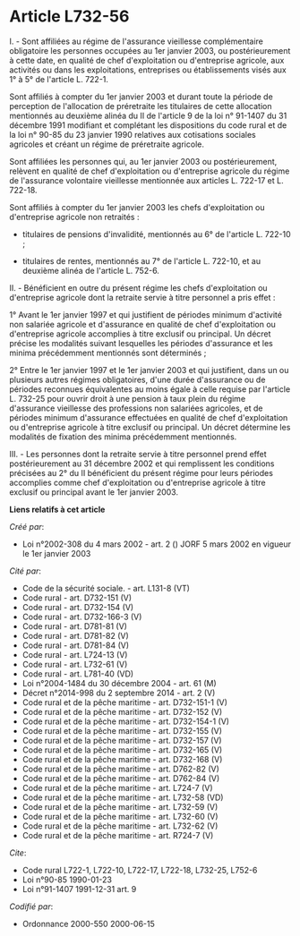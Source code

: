 # Article L732-56

I. - Sont affiliées au régime de l'assurance vieillesse complémentaire obligatoire les personnes occupées au 1er janvier
2003, ou postérieurement à cette date, en qualité de chef d'exploitation ou d'entreprise agricole, aux activités ou dans les
exploitations, entreprises ou établissements visés aux 1° à 5° de l'article L. 722-1.

Sont affiliés à compter du 1er janvier 2003 et durant toute la période de perception de l'allocation de préretraite les
titulaires de cette allocation mentionnés au deuxième alinéa du II de l'article 9 de la loi n° 91-1407 du 31 décembre 1991
modifiant et complétant les dispositions du code rural et de la loi n° 90-85 du 23 janvier 1990 relatives aux cotisations
sociales agricoles et créant un régime de préretraite agricole.

Sont affiliées les personnes qui, au 1er janvier 2003 ou postérieurement, relèvent en qualité de chef d'exploitation ou
d'entreprise agricole du régime de l'assurance volontaire vieillesse mentionnée aux articles L. 722-17 et L. 722-18.

Sont affiliés à compter du 1er janvier 2003 les chefs d'exploitation ou d'entreprise agricole non retraités :

- titulaires de pensions d'invalidité, mentionnés au 6° de l'article L. 722-10 ;

- titulaires de rentes, mentionnés au 7° de l'article L. 722-10, et au deuxième alinéa de l'article L. 752-6.

II. - Bénéficient en outre du présent régime les chefs d'exploitation ou d'entreprise agricole dont la retraite servie à
titre personnel a pris effet :

1° Avant le 1er janvier 1997 et qui justifient de périodes minimum d'activité non salariée agricole et d'assurance en qualité
de chef d'exploitation ou d'entreprise agricole accomplies à titre exclusif ou principal. Un décret précise les modalités
suivant lesquelles les périodes d'assurance et les minima précédemment mentionnés sont déterminés ;

2° Entre le 1er janvier 1997 et le 1er janvier 2003 et qui justifient, dans un ou plusieurs autres régimes obligatoires,
d'une durée d'assurance ou de périodes reconnues équivalentes au moins égale à celle requise par l'article L. 732-25 pour
ouvrir droit à une pension à taux plein du régime d'assurance vieillesse des professions non salariées agricoles, et de
périodes minimum d'assurance effectuées en qualité de chef d'exploitation ou d'entreprise agricole à titre exclusif ou
principal. Un décret détermine les modalités de fixation des minima précédemment mentionnés.

III. - Les personnes dont la retraite servie à titre personnel prend effet postérieurement au 31 décembre 2002 et qui
remplissent les conditions précisées au 2° du II bénéficient du présent régime pour leurs périodes accomplies comme chef
d'exploitation ou d'entreprise agricole à titre exclusif ou principal avant le 1er janvier 2003.

**Liens relatifs à cet article**

_Créé par_:

  - Loi n°2002-308 du 4 mars 2002 - art. 2 () JORF 5 mars 2002 en vigueur le 1er janvier 2003

_Cité par_:

  - Code de la sécurité sociale. - art. L131-8 (VT)
  - Code rural - art. D732-151 (V)
  - Code rural - art. D732-154 (V)
  - Code rural - art. D732-166-3 (V)
  - Code rural - art. D781-81 (V)
  - Code rural - art. D781-82 (V)
  - Code rural - art. D781-84 (V)
  - Code rural - art. L724-13 (V)
  - Code rural - art. L732-61 (V)
  - Code rural - art. L781-40 (VD)
  - Loi n°2004-1484 du 30 décembre 2004 - art. 61 (M)
  - Décret n°2014-998 du 2 septembre 2014 - art. 2 (V)
  - Code rural et de la pêche maritime - art. D732-151-1 (V)
  - Code rural et de la pêche maritime - art. D732-152 (V)
  - Code rural et de la pêche maritime - art. D732-154-1 (V)
  - Code rural et de la pêche maritime - art. D732-155 (V)
  - Code rural et de la pêche maritime - art. D732-157 (V)
  - Code rural et de la pêche maritime - art. D732-165 (V)
  - Code rural et de la pêche maritime - art. D732-168 (V)
  - Code rural et de la pêche maritime - art. D762-82 (V)
  - Code rural et de la pêche maritime - art. D762-84 (V)
  - Code rural et de la pêche maritime - art. L724-7 (V)
  - Code rural et de la pêche maritime - art. L732-58 (VD)
  - Code rural et de la pêche maritime - art. L732-59 (V)
  - Code rural et de la pêche maritime - art. L732-60 (V)
  - Code rural et de la pêche maritime - art. L732-62 (V)
  - Code rural et de la pêche maritime - art. R724-7 (V)

_Cite_:

  - Code rural L722-1, L722-10, L722-17, L722-18, L732-25, L752-6
  - Loi n°90-85 1990-01-23
  - Loi n°91-1407 1991-12-31 art. 9

_Codifié par_:

  - Ordonnance 2000-550 2000-06-15
